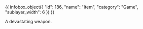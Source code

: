 {{ infobox_object({
	"id": 186,
	"name": "Item",
	"category": "Game",
	"sublayer_width": 6
}) }}

A devastating weapon.
